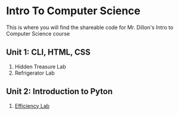 # Intro To Computer Science
This is where you will find the shareable code for Mr. Dillon's Intro to Computer Science course

## Unit 1: CLI, HTML, CSS
1. Hidden Treasure Lab
2. Refrigerator Lab

## Unit 2: Introduction to Pyton
1. [Efficiency Lab](https://github.com/JimmyDillon-CS/EfficiencyLab)
